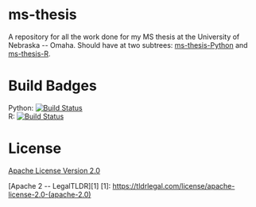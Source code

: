 # ms-thesis
A repository for all the work done for my MS thesis at the University of Nebraska -- Omaha. Should have at two subtrees: [ms-thesis-Python](https://github.com/RHagenson/ms-thesis-Python) and [ms-thesis-R](https://github.com/RHagenson/ms-thesis-R).

# Build Badges
Python: [![Build Status](https://travis-ci.org/RHagenson/ms-thesis-Python.svg?branch=master)](https://travis-ci.org/RHagenson/ms-thesis-Python)  
R: [![Build Status](https://travis-ci.org/RHagenson/ms-thesis-R.svg?branch=master)](https://travis-ci.org/RHagenson/ms-thesis-R)  

# License
[Apache License Version 2.0](./LICENSE)

<!-- Use of implicit link to escape () characters -->
[Apache 2 -- LegalTLDR][1]
[1]: https://tldrlegal.com/license/apache-license-2.0-(apache-2.0)

